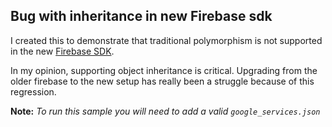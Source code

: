 Bug with inheritance in new Firebase sdk
---

I created this to demonstrate that traditional polymorphism is not supported in the new [Firebase SDK](https://firebase.google.com/docs/android/setup).

In my opinion, supporting object inheritance is critical. Upgrading from the older firebase to the new setup has really been a struggle because of this regression. 

**Note:** 
_To run this sample you will need to add a valid `google_services.json`_

